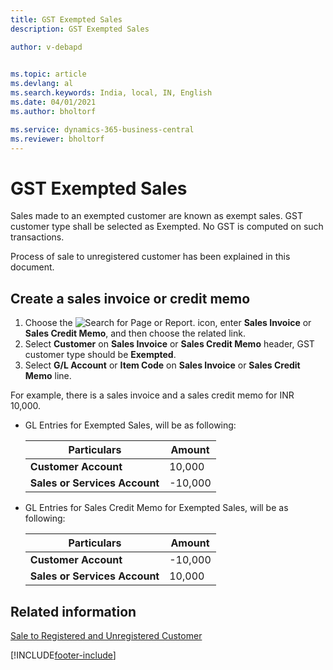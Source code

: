 ```yaml
---
title: GST Exempted Sales
description: GST Exempted Sales

author: v-debapd

    
ms.topic: article
ms.devlang: al
ms.search.keywords: India, local, IN, English
ms.date: 04/01/2021
ms.author: bholtorf

ms.service: dynamics-365-business-central
ms.reviewer: bholtorf
---
```

# GST Exempted Sales


Sales made to an exempted customer are known as exempt sales. GST customer type shall be selected as Exempted. No GST is computed on such transactions. 

Process of sale to unregistered customer has been explained in this document.

## Create a sales invoice or credit memo

1. Choose the ![Search for Page or Report.](image/search_small.png "Search for Page or Report icon") icon, enter **Sales Invoice** or **Sales Credit Memo**, and then choose the related link.
2. Select **Customer** on **Sales Invoice** or **Sales Credit Memo** header, GST customer type should be **Exempted**.
3. Select **G/L Account** or **Item Code** on **Sales Invoice** or **Sales Credit Memo** line. 

For example, there is a sales invoice and a sales credit memo for INR 10,000.

- GL Entries for Exempted Sales, will be as following:

    |Particulars|Amount|
    |----------------------------------|---------------------------------------|  
    |**Customer Account**|10,000|  
    |**Sales or Services Account**|-10,000| 

- GL Entries for Sales Credit Memo for Exempted Sales, will be as following:

    |Particulars|Amount|
    |----------------------------------|---------------------------------------|  
    |**Customer Account**|-10,000|  
    |**Sales or Services Account**|10,000| 









## Related information 
[Sale to Registered and Unregistered Customer](GST-Sale-to-Registered-Unregistered-Customer.md)































[!INCLUDE[footer-include](../../includes/footer-banner.md)]
